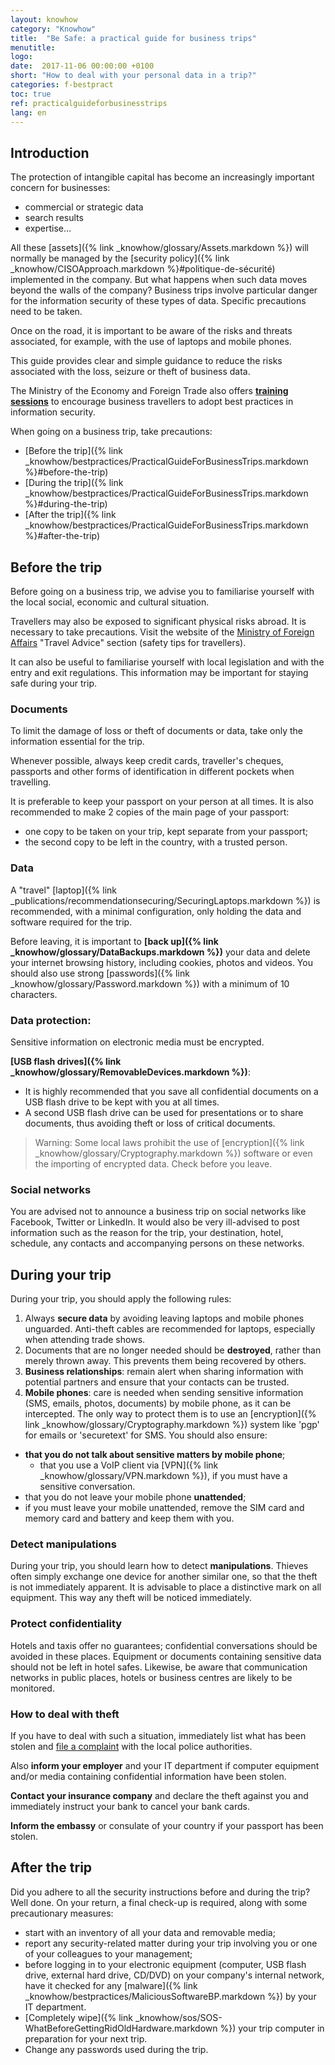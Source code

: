 ```yaml
---
layout: knowhow
category: "Knowhow"
title:  "Be Safe: a practical guide for business trips"
menutitle:
logo:
date:  2017-11-06 00:00:00 +0100
short: "How to deal with your personal data in a trip?"
categories: f-bestpract
toc: true
ref: practicalguideforbusinesstrips
lang: en
---
```


## Introduction
The protection of intangible capital has become an increasingly important concern for businesses:

* commercial or strategic data
* search results
* expertise…

All these [assets]({% link _knowhow/glossary/Assets.markdown %}) will normally be managed by the [security policy]({% link _knowhow/CISOApproach.markdown %}#politique-de-sécurité) implemented in the company. But what happens when such data moves beyond the walls of the company? Business trips involve particular danger for the information security of these types of data. Specific precautions need to be taken.

Once on the road, it is important to be aware of the risks and threats associated, for example, with the use of laptops and mobile phones.

This guide provides clear and simple guidance to reduce the risks associated with the loss, seizure or theft of business data.

The Ministry of the Economy and Foreign Trade also offers **[training sessions](https://www.tradeandinvest.lu/invest-in-luxembourg/)** to encourage business travellers to adopt best practices in information security.

When going on a business trip, take precautions:

* [Before the trip]({% link _knowhow/bestpractices/PracticalGuideForBusinessTrips.markdown %}#before-the-trip)
* [During the trip]({% link _knowhow/bestpractices/PracticalGuideForBusinessTrips.markdown %}#during-the-trip)
* [After the trip]({% link _knowhow/bestpractices/PracticalGuideForBusinessTrips.markdown %}#after-the-trip)

## Before the trip
Before going on a business trip, we advise you to familiarise yourself with the local social, economic and cultural situation.

Travellers may also be exposed to significant physical risks abroad. It is necessary to take precautions. Visit the website of the [Ministry of Foreign Affairs](https://maee.gouvernement.lu/en.html) "Travel Advice" section (safety tips for travellers).

It can also be useful to familiarise yourself with local legislation and with the entry and exit regulations. This information may be important for staying safe during your trip.

### Documents
To limit the damage of loss or theft of documents or data, take only the information essential for the trip.

Whenever possible, always keep credit cards, traveller's cheques, passports and other forms of identification in different pockets when travelling.

It is preferable to keep your passport on your person at all times. It is also recommended to make 2 copies of the main page of your passport:

* one copy to be taken on your trip, kept separate from your passport;
* the second copy to be left in the country, with a trusted person.

### Data
A "travel" [laptop]({% link _publications/recommendationsecuring/SecuringLaptops.markdown %}) is recommended, with a minimal configuration, only holding the data and software required for the trip.

Before leaving, it is important to **[back up]({% link _knowhow/glossary/DataBackups.markdown %})** your data and delete your internet browsing history, including cookies, photos and videos. You should also use strong [passwords]({% link _knowhow/glossary/Password.markdown %}) with a minimum of 10 characters.

### Data protection:
Sensitive information on electronic media must be encrypted.

**[USB flash drives]({% link _knowhow/glossary/RemovableDevices.markdown %})**:

* It is highly recommended that you save all confidential documents on a USB flash drive to be kept with you at all times.
* A second USB flash drive can be used for presentations or to share documents, thus avoiding theft or loss of critical documents.

> Warning: Some local laws prohibit the use of [encryption]({% link _knowhow/glossary/Cryptography.markdown %}) software or even the importing of encrypted data. Check before you leave.

### Social networks
You are advised not to announce a business trip on social networks like Facebook, Twitter or LinkedIn. It would also be very ill-advised to post information such as the reason for the trip, your destination, hotel, schedule, any contacts and accompanying persons on these networks.

## During your trip
During your trip, you should apply the following rules:

1. Always **secure data** by avoiding leaving laptops and mobile phones unguarded. Anti-theft cables are recommended for laptops, especially when attending trade shows.
2. Documents that are no longer needed should be **destroyed**, rather than merely thrown away. This prevents them being recovered by others.
3. **Business relationships**: remain alert when sharing information with potential partners and ensure that your contacts can be trusted.
4. **Mobile phones**: care is needed when sending sensitive information (SMS, emails, photos, documents) by mobile phone, as it can be intercepted. The only way to protect them is to use an [encryption]({% link _knowhow/glossary/Cryptography.markdown %}) system like 'pgp' for emails or 'securetext' for SMS. You should also ensure:

* **that you do not talk about sensitive matters by mobile phone**;
  * that you use a VoIP client via [VPN]({% link _knowhow/glossary/VPN.markdown %}), if you must have a sensitive conversation.
* that you do not leave your mobile phone **unattended**;
* if you must leave your mobile unattended, remove the SIM card and memory card and battery and keep them with you.

### Detect manipulations
During your trip, you should learn how to detect **manipulations**. Thieves often simply exchange one device for another similar one, so that the theft is not immediately apparent. It is advisable to place a distinctive mark on all equipment. This way any theft will be noticed immediately.

### Protect confidentiality
Hotels and taxis offer no guarantees; confidential conversations should be avoided in these places. Equipment or documents containing sensitive data should not be left in hotel safes. Likewise, be aware that communication networks in public places, hotels or business centres are likely to be monitored.

### How to deal with theft
If you have to deal with such a situation, immediately list what has been stolen and [file a complaint](/publications/FilingAComplaint.html) with the local police authorities.

Also **inform your employer** and your IT department if computer equipment and/or media containing confidential information have been stolen.

**Contact your insurance company** and declare the theft against you and immediately instruct your bank to cancel your bank cards.

**Inform the embassy** or consulate of your country if your passport has been stolen.

## After the trip
Did you adhere to all the security instructions before and during the trip? Well done. On your return, a final check-up is required, along with some precautionary measures:

* start with an inventory of all your data and removable media;
* report any security-related matter during your trip involving you or one of your colleagues to your management;
* before logging in to your electronic equipment (computer, USB flash drive, external hard drive, CD/DVD) on your company's internal network, have it checked for any [malware]({% link _knowhow/bestpractices/MaliciousSoftwareBP.markdown %}) by your IT department.
* [Completely wipe]({% link _knowhow/sos/SOS-WhatBeforeGettingRidOldHardware.markdown %}) your trip computer in preparation for your next trip.
* Change any passwords used during the trip.
